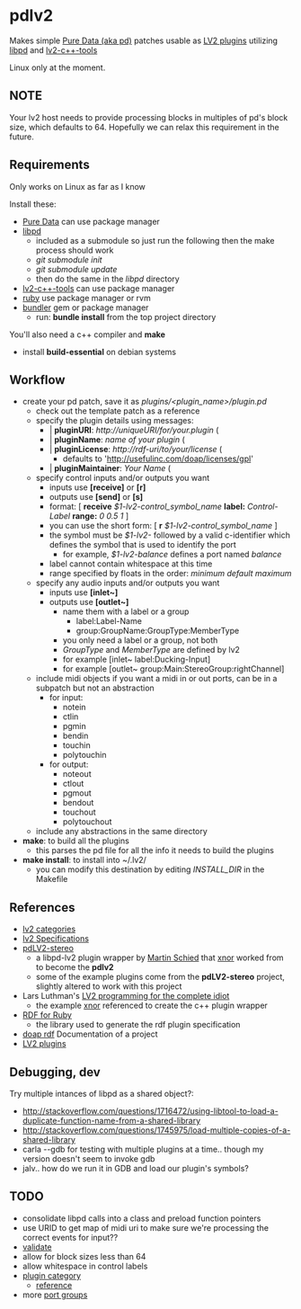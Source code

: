 pdlv2
====

Makes simple [Pure Data (aka pd)](http://msp.ucsd.edu/software.html) patches usable as [LV2 plugins](http://lv2plug.in/) utilizing [libpd](https://github.com/libpd/libpd) and [lv2-c++-tools](http://www.nongnu.org/ll-plugins/hacking.html)

Linux only at the moment.

NOTE
----

Your lv2 host needs to provide processing blocks in multiples of pd's block size, which defaults to 64. 
Hopefully we can relax this requirement in the future.


Requirements
----

Only works on Linux as far as I know

Install these:
* [Pure Data](http://msp.ucsd.edu/software.html) can use package manager
* [libpd](https://github.com/libpd/libpd)
  * included as a submodule so just run the following then the make process should work
  * _git submodule init_
  * _git submodule update_
  * then do the same in the _libpd_ directory
* [lv2-c++-tools](http://www.nongnu.org/ll-plugins/hacking.html) can use package manager
* [ruby](https://www.ruby-lang.org) use package manager or rvm
* [bundler](http://bundler.io/) gem or package manager
  * run: **bundle install** from the top project directory

You'll also need a c++ compiler and **make**
* install **build-essential** on debian systems


Workflow
----
* create your pd patch, save it as *plugins/\<plugin_name\>/plugin.pd*
  * check out the template patch as a reference
  * specify the plugin details using messages:
    * | **pluginURI**: *http://uniqueURI/for/your.plugin* (
    * | **pluginName**: *name of your plugin* (
    * | **pluginLicense**: *http://rdf-uri/to/your/license* (
      * defaults to 'http://usefulinc.com/doap/licenses/gpl'
    * | **pluginMaintainer**: *Your Name* (
  * specify control inputs and/or outputs you want
    * inputs use **[receive]** or **[r]**
    * outputs use **[send]** or **[s]**
    * format: [ **receive** *$1-lv2-control_symbol_name* **label:** *Control-Label* **range:** *0 0.5 1* ]
    * you can use the short form: [ **r** _$1-lv2-control_symbol_name_ ]
    * the symbol must be *$1-lv2-* followed by a valid c-identifier which defines the symbol that is used to identify the port
      * for example, *$1-lv2-balance* defines a port named *balance*
    * label cannot contain whitespace at this time
    * range specified by floats in the order: *minimum* *default* *maximum*
  * specify any audio inputs and/or outputs you want
    * inputs use **[inlet~]**
    * outputs use **[outlet~]**
      * name them with a label or a group
        * label:Label-Name
        * group:GroupName:GroupType:MemberType
      * you only need a label or a group, not both
      * _GroupType_ and _MemberType_ are defined by lv2
      * for example [inlet~ label:Ducking-Input]
      * for example [outlet~ group:Main:StereoGroup:rightChannel]
  * include midi objects if you want a midi in or out ports, can be in a subpatch but not an abstraction
    * for input:
      * notein
      * ctlin
      * pgmin
      * bendin
      * touchin
      * polytouchin
    * for output:
      * noteout
      * ctlout
      * pgmout
      * bendout
      * touchout
      * polytouchout
  * include any abstractions in the same directory
* **make**: to build all the plugins
  * this parses the pd file for all the info it needs to build the plugins
* **make install**: to install into ~/.lv2/
  * you can modify this destination by editing *INSTALL_DIR* in the Makefile


References
----

* [lv2 categories](http://lv2plug.in/ns/lv2core/)
* [lv2 Specifications](http://lv2plug.in/ns/)
* [pdLV2-stereo](https://github.com/unknownError/pdLV2-stereo)
  * a libpd-lv2 plugin wrapper by [Martin Schied](https://github.com/unknownError) that [xnor](http://x37v.info) worked from to become the **pdlv2**
  * some of the example plugins come from the **pdLV2-stereo** project, slightly altered to work with this project
* Lars Luthman's [LV2 programming for the complete idiot](http://www.nongnu.org/ll-plugins/lv2pftci/)
  * the example [xnor](http://x37v.info) referenced to create the c++ plugin wrapper
* [RDF for Ruby](http://blog.datagraph.org/2010/03/rdf-for-ruby)
  * the library used to generate the rdf plugin specification
* [doap rdf](https://github.com/edumbill/doap/) Documentation of a project
* [LV2 plugins](http://lv2plug.in/)


Debugging, dev
----

Try multiple intances of libpd as a shared object?:
* http://stackoverflow.com/questions/1716472/using-libtool-to-load-a-duplicate-function-name-from-a-shared-library
* http://stackoverflow.com/questions/1745975/load-multiple-copies-of-a-shared-library
* carla --gdb for testing with multiple plugins at a time.. though my version doesn't seem to invoke gdb
* jalv.. how do we run it in GDB and load our plugin's symbols?


TODO
----

* consolidate libpd calls into a class and preload function pointers
* use URID to get map of midi uri to make sure we're processing the correct events for input??
* [validate](http://lv2plug.in/pages/validating-lv2-data.html)
* allow for block sizes less than 64
* allow whitespace in control labels
* [plugin category](http://www.nongnu.org/ll-plugins/lv2pftci/#More_metadata)
  * [reference](http://lv2plug.in/ns/lv2core/#sec-reference)
* more [port groups](http://ll-plugins.nongnu.org/lv2/ext/portgroups/)
